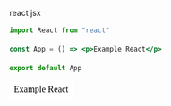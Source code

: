 react jsx

``` jsx
import React from "react"

const App = () => <p>Example React</p>

export default App
```

<!-- markdown-code-runner image-start -->

![rendered jsx](./jsx.0.png)

<!-- markdown-code-runner image-end -->
